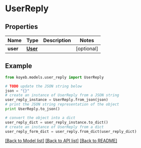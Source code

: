 # UserReply


## Properties
Name | Type | Description | Notes
------------ | ------------- | ------------- | -------------
**user** | [**User**](User.md) |  | [optional] 

## Example

```python
from koyeb.models.user_reply import UserReply

# TODO update the JSON string below
json = "{}"
# create an instance of UserReply from a JSON string
user_reply_instance = UserReply.from_json(json)
# print the JSON string representation of the object
print UserReply.to_json()

# convert the object into a dict
user_reply_dict = user_reply_instance.to_dict()
# create an instance of UserReply from a dict
user_reply_form_dict = user_reply.from_dict(user_reply_dict)
```
[[Back to Model list]](../README.md#documentation-for-models) [[Back to API list]](../README.md#documentation-for-api-endpoints) [[Back to README]](../README.md)


